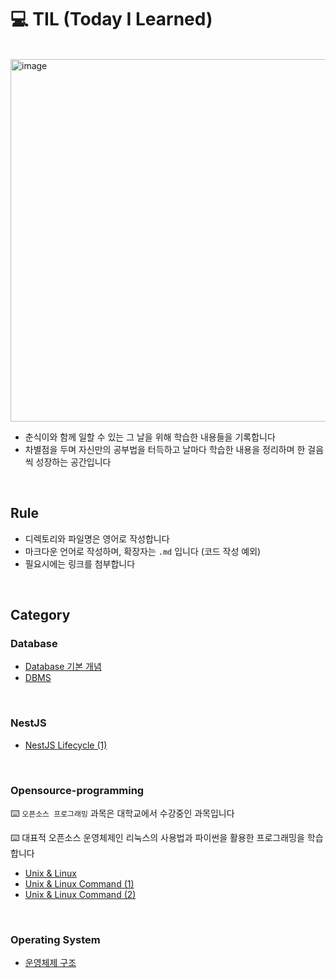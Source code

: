 # 💻 TIL (Today I Learned)
<br>

<img width="580" alt="image" src="https://github.com/SeoYunnn/TIL/assets/120713987/b8ca5003-e3be-4105-b4cc-829d4df7692a">

- 춘식이와 함께 일할 수 있는 그 날을 위해 학습한 내용들을 기록합니다
-  차별점을 두며 자신만의 공부법을 터득하고 날마다 학습한 내용을 정리하며 한 걸음씩 성장하는 공간입니다

<br>

## Rule
- 디렉토리와 파일명은 영어로 작성합니다
- 마크다운 언어로 작성하며, 확장자는 `.md` 입니다 (코드 작성 예외)
- 필요시에는 링크를 첨부합니다


<br>

## Category
### Database
- [Database 기본 개념](https://github.com/SeoYunnn/TIL/blob/main/Database/database-basics.md)
- [DBMS](https://github.com/SeoYunnn/TIL/blob/main/Database/DBMS.md)

<br>

### NestJS
- [NestJS Lifecycle (1)](https://github.com/SeoYunnn/TIL/blob/main/NestJS/nestjs-lifecycle.md)

<br>

### Opensource-programming
⌨️ `오픈소스 프로그래밍` 과목은 대학교에서 수강중인 과목입니다
<br>

⌨️ 대표적 오픈소스 운영체제인 리눅스의 사용법과 파이썬을 활용한 프로그래밍을 학습합니다

- [Unix & Linux](https://github.com/SeoYunnn/TIL/blob/main/Opensource-programming/Unix-Linux.md)
- [Unix & Linux Command (1)](https://github.com/SeoYunnn/TIL/blob/main/Opensource-programming/Unix-Linux-Command-1.md)
- [Unix & Linux Command (2)]()

<br>

### Operating System
- [운영체제 구조](https://github.com/SeoYunnn/TIL/blob/main/OperatingSystem/OS-Structures.md)

